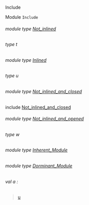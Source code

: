 Include

Module `Include`

<a id="module-type-Not_inlined"></a>

###### module type [Not_inlined](Include.module-type-Not_inlined.md)

<a id="type-t"></a>

###### type t

<a id="module-type-Inlined"></a>

###### module type [Inlined](Include.module-type-Inlined.md)

<a id="type-u"></a>

###### type u

<a id="module-type-Not_inlined_and_closed"></a>

###### module type [Not_inlined_and_closed](Include.module-type-Not_inlined_and_closed.md)

include [Not_inlined_and_closed](Include.module-type-Not_inlined_and_closed.md)

<a id="module-type-Not_inlined_and_opened"></a>

###### module type [Not_inlined_and_opened](Include.module-type-Not_inlined_and_opened.md)

<a id="type-w"></a>

###### type w

<a id="module-type-Inherent_Module"></a>

###### module type [Inherent_Module](Include.module-type-Inherent_Module.md)

<a id="module-type-Dorminant_Module"></a>

###### module type [Dorminant_Module](Include.module-type-Dorminant_Module.md)

<a id="val-a"></a>

###### val a :

> [u](#type-u)
